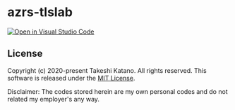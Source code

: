 # azrs-tlslab

[![Open in Visual Studio Code](https://open.vscode.dev/badges/open-in-vscode.svg)](https://open.vscode.dev/tksh164/azrs-tlslab)

## License

Copyright (c) 2020-present Takeshi Katano. All rights reserved. This software is released under the [MIT License](https://github.com/tksh164/azrs-tlslab/blob/master/LICENSE).

Disclaimer: The codes stored herein are my own personal codes and do not related my employer's any way.
